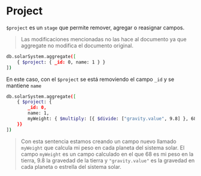 # Project
`$project` es un `stage` que permite remover, agregar o reasignar campos.
>Las modificaciones mencionadas no las hace al documento ya que aggregate no modifica el documento original.

```bash
db.solarSystem.aggregate([
    { $project: { _id: 0, name: 1 } }
])
```
En este caso, con el `$project` se está removiendo el campo `_id` y se mantiene `name`

```bash
db.solarSystem.aggregate([
    { $project: {
        _id: 0,
        name: 1,
        myWeight: { $multiply: [{ $divide: ["gravity.value", 9.8] }, 68] }
    }}
])
```
> Con esta sentencia estamos creando un campo nuevo llamado `myWeight` que calcula mi peso en cada planeta del sistema solar. El campo `myWeight` es un campo calculado en el que 68 es mi peso en la tierra, 9.8 la gravedad de la tierra y `"gravity.value"` es la gravedad en cada planeta o estrella del sistema solar.

